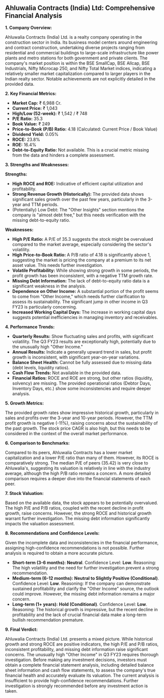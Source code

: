 ## Ahluwalia Contracts (India) Ltd: Comprehensive Financial Analysis

**1. Company Overview:**

Ahluwalia Contracts (India) Ltd. is a realty company operating in the construction sector in India.  Its business model centers around engineering and contract construction, undertaking diverse projects ranging from residential and commercial buildings to large-scale infrastructure like power plants and metro stations for both government and private clients.  The company's market position is within the BSE SmallCap, BSE Allcap, BSE Industrials, Nifty Microcap 250, and Nifty Total Market indices, indicating a relatively smaller market capitalization compared to larger players in the Indian realty sector.  Notable achievements are not explicitly detailed in the provided data.

**2. Key Financial Metrics:**

* **Market Cap:** ₹ 6,988 Cr.
* **Current Price:** ₹ 1,043
* **High/Low (52-week):** ₹ 1,542 / ₹ 748
* **P/E Ratio:** 35.3
* **Book Value:** ₹ 249
* **Price-to-Book (P/B) Ratio:** 4.18 (Calculated: Current Price / Book Value)
* **Dividend Yield:** 0.05%
* **ROCE:** 23.8%
* **ROE:** 16.4%
* **Debt-to-Equity Ratio:** Not available.  This is a crucial metric missing from the data and hinders a complete assessment.

**3. Strengths and Weaknesses:**

**Strengths:**

* **High ROCE and ROE:**  Indicative of efficient capital utilization and profitability.
* **Strong Revenue Growth (Historically):**  The provided data shows significant sales growth over the past few years, particularly in the 3-year and TTM periods.
* (Potentially) Low Debt: The "Other Insights" section mentions the company is "almost debt free," but this needs verification with the missing debt-to-equity ratio.

**Weaknesses:**

* **High P/E Ratio:**  A P/E of 35.3 suggests the stock might be overvalued compared to the market average, especially considering the sector's volatility.
* **High Price-to-Book Ratio:** A P/B ratio of 4.18 is significantly above 1, suggesting the market is pricing the company at a premium to its net asset value.  This needs further investigation.
* **Volatile Profitability:** While showing strong growth in some periods, the profit growth has been inconsistent, with a negative TTM growth rate.
* **Missing Debt Information:** The lack of debt-to-equity ratio data is a significant weakness in the analysis.
* **Dependence on Other Income:**  A substantial portion of the profit seems to come from "Other Income," which needs further clarification to assess its sustainability.  The significant jump in other income in Q3 FY23 is particularly concerning.
* **Increased Working Capital Days:**  The increase in working capital days suggests potential inefficiencies in managing inventory and receivables.


**4. Performance Trends:**

* **Quarterly Results:** Show fluctuating sales and profits, with significant volatility.  The Q3 FY23 results are exceptionally high, potentially due to the unusually high "Other Income."
* **Annual Results:** Indicate a generally upward trend in sales, but profit growth is inconsistent, with significant year-on-year variations.
* **Balance Sheet Health:** Cannot be fully assessed due to missing data (debt levels, liquidity ratios).
* **Cash Flow Trends:** Not available in the provided data.
* **Financial Ratios:** ROCE and ROE are strong, but other ratios (liquidity, solvency) are missing.  The provided operational ratios (Debtor Days, Inventory Days, etc.) show some inconsistencies and require deeper analysis.

**5. Growth Metrics:**

The provided growth rates show impressive historical growth, particularly in sales and profits over the 3-year and 10-year periods. However, the TTM profit growth is negative (-11%), raising concerns about the sustainability of the past growth.  The stock price CAGR is also high, but this needs to be considered in the context of the overall market performance.

**6. Comparison to Benchmarks:**

Compared to its peers, Ahluwalia Contracts has a lower market capitalization and a lower P/E ratio than many of them. However, its ROCE is comparatively strong.  The median P/E of peers (35.42) is very close to Ahluwalia's, suggesting its valuation is relatively in line with the industry average, although the high P/B ratio remains a concern.  A more detailed comparison requires a deeper dive into the financial statements of each peer.

**7. Stock Valuation:**

Based on the available data, the stock appears to be potentially overvalued. The high P/E and P/B ratios, coupled with the recent decline in profit growth, raise concerns.  However, the strong ROCE and historical growth warrant further investigation.  The missing debt information significantly impacts the valuation assessment.

**8. Recommendations and Confidence Levels:**

Given the incomplete data and inconsistencies in the financial performance, assigning high-confidence recommendations is not possible.  Further analysis is required to obtain a more accurate picture.

* **Short-term (3-6 months):**  **Neutral**.  Confidence Level: **Low**.  Reasoning:  The high volatility and the need for further investigation prevent a strong recommendation.
* **Medium-term (6-12 months):**  **Neutral to Slightly Positive (Conditional)**. Confidence Level: **Low**. Reasoning:  If the company can demonstrate sustained profitability and clarify the "Other Income" source, the outlook could improve.  However, the missing debt information remains a major concern.
* **Long-term (1+ years):**  **Hold (Conditional)**. Confidence Level: **Low**. Reasoning:  The historical growth is impressive, but the recent decline in profitability and the lack of crucial financial data make a long-term bullish recommendation premature.


**9. Final Verdict:**

Ahluwalia Contracts (India) Ltd. presents a mixed picture.  While historical growth and strong ROCE are positive indicators, the high P/E and P/B ratios, inconsistent profitability, and missing debt information raise significant concerns.  The unusually high "Other Income" in Q3 FY23 requires thorough investigation.  Before making any investment decisions, investors must obtain a complete financial statement analysis, including detailed balance sheet information and cash flow statements, to assess the company's true financial health and accurately evaluate its valuation.  The current analysis is insufficient to provide high-confidence recommendations.  Further investigation is strongly recommended before any investment action is taken.
